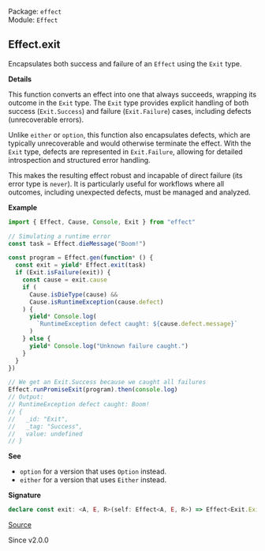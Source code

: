 Package: `effect`<br />
Module: `Effect`<br />

## Effect.exit

Encapsulates both success and failure of an `Effect` using the `Exit` type.

**Details**

This function converts an effect into one that always succeeds, wrapping its
outcome in the `Exit` type. The `Exit` type provides explicit handling of
both success (`Exit.Success`) and failure (`Exit.Failure`) cases, including
defects (unrecoverable errors).

Unlike `either` or `option`, this function also encapsulates
defects, which are typically unrecoverable and would otherwise terminate the
effect. With the `Exit` type, defects are represented in `Exit.Failure`,
allowing for detailed introspection and structured error handling.

This makes the resulting effect robust and incapable of direct failure (its
error type is `never`). It is particularly useful for workflows where all
outcomes, including unexpected defects, must be managed and analyzed.

**Example**

```ts
import { Effect, Cause, Console, Exit } from "effect"

// Simulating a runtime error
const task = Effect.dieMessage("Boom!")

const program = Effect.gen(function* () {
  const exit = yield* Effect.exit(task)
  if (Exit.isFailure(exit)) {
    const cause = exit.cause
    if (
      Cause.isDieType(cause) &&
      Cause.isRuntimeException(cause.defect)
    ) {
      yield* Console.log(
        `RuntimeException defect caught: ${cause.defect.message}`
      )
    } else {
      yield* Console.log("Unknown failure caught.")
    }
  }
})

// We get an Exit.Success because we caught all failures
Effect.runPromiseExit(program).then(console.log)
// Output:
// RuntimeException defect caught: Boom!
// {
//   _id: "Exit",
//   _tag: "Success",
//   value: undefined
// }
```

**See**

- `option` for a version that uses `Option` instead.
- `either` for a version that uses `Either` instead.

**Signature**

```ts
declare const exit: <A, E, R>(self: Effect<A, E, R>) => Effect<Exit.Exit<A, E>, never, R>
```

[Source](https://github.com/Effect-TS/effect/tree/main/packages/effect/src/Effect.ts#L8250)

Since v2.0.0